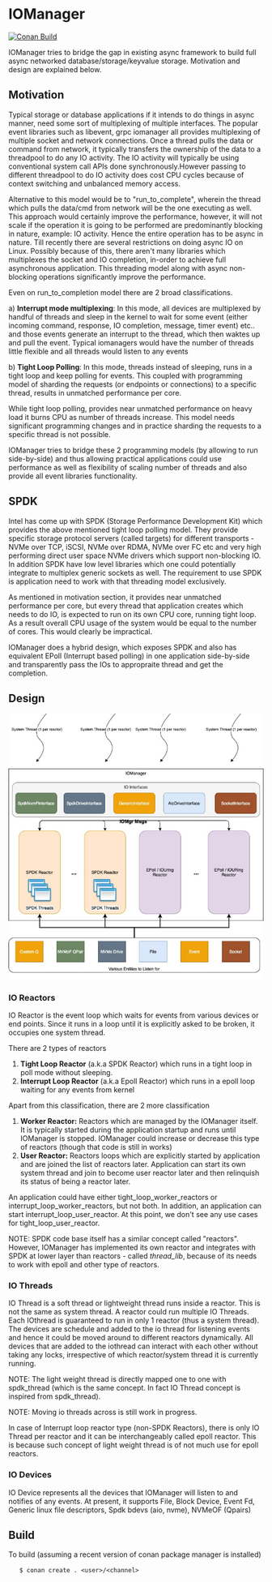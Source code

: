 # IOManager
[![Conan Build](https://github.com/eBay/IOManager/actions/workflows/main_conan_build.yml/badge.svg?branch=master)](https://github.com/eBay/IOManager/actions/workflows/main_conan_build.yml)

IOManager tries to bridge the gap in existing async framework to build full async networked database/storage/keyvalue storage. Motivation 
and design are explained below.

## Motivation
Typical storage or database applications if it intends to do things in async manner, need some sort of multiplexing of multiple interfaces. 
The popular event libraries such as libevent, grpc iomanager all provides multiplexing of multiple socket and network connections. 
Once a thread pulls the data or command from network, it typically transfers the ownership of the data to a threadpool to do any IO 
activity. The IO activity will typically be using conventional system call APIs done synchronously.However passing to different threadpool 
to do IO activity does cost CPU cycles because of context switching and unbalanced memory access. 

Alternative to this model would be to "run_to_complete", wherein the thread which pulls the data/cmd from network will be the one
executing as well. This approach would certainly improve the performance, however, it will not scale if the operation it is going to
be performed are predominantly blocking in nature, example: IO activity. Hence the entire operation has to be async in nature. Till
recently there are several restrictions on doing async IO on Linux. Possibly because of this, there aren't many libraries which multiplexes
the socket and IO completion, in-order to achieve full asynchronous application. This threading model along with async non-blocking
operations significantly improve the performance.

Even on run_to_completion model there are 2 broad classifications.

a) **Interrupt mode multiplexing**: In this mode, all devices are multiplexed by handful of threads and sleep in the kernel to wait for
some event (either incoming command, response, IO completion, message, timer event) etc.. and those events generate an interrupt to the
thread, which then waktes up and pull the event. Typical iomanagers would have the number of threads little flexible and all threads
would listen to any events

b) **Tight Loop Polling**: In this mode, threads instead of sleeping, runs in a tight loop and keep polling for events. This coupled
with programming model of sharding the requests (or endpoints or connections) to a specific thread, results in unmatched performance
per core. 

While tight loop polling, provides near unmatched performance on heavy load it burns CPU as number of threads increase. This model needs
significant programming changes and in practice sharding the requests to a specific thread is not possible.

IOManager tries to bridge these 2 programming models (by allowing to run side-by-side) and thus allowing practical applications could
use performance as well as flexibility of scaling number of threads and also provide all event libraries functionality.

## SPDK
Intel has come up with SPDK (Storage Performance Development Kit) which provides the above mentioned tight loop polling model. They
provide specific storage protocol servers (called targets) for different transports - NVMe over TCP, iSCSI, NVMe over RDMA, NVMe over FC
etc and very high performing direct user space NVMe drivers which support non-blocking IO. In addition SPDK have low level libraries 
which one could potentially integrate to multiplex generic sockets as well. The requirement to use SPDK is application need to work
with that threading model exclusively.

As mentioned in motivation section, it provides near unmatched performance per core, but every thread that application creates which needs
to do IO, is expected to run on its own CPU core, running tight loop. As a result overall CPU usage of the system would be equal to
the number of cores. This would clearly be impractical. 

IOManager does a hybrid design, which exposes SPDK and also has equivalent EPoll (Interrupt based polling) in one application side-by-side
and transparently pass the IOs to appropraite thread and get the completion.

## Design
![IOManager Design](IOManager.jpg)

### IO Reactors
IO Reactor is the event loop which waits for events from various devices or end points. Since it runs in a loop until it is
explicitly asked to be broken, it occupies one system thread. 

There are 2 types of reactors 
1) **Tight Loop Reactor** (a.k.a SPDK Reactor) which runs in a tight loop in poll mode without sleeping.
2) **Interrupt Loop Reactor** (a.k.a Epoll Reactor) which runs in a epoll loop waiting for any events from kernel

Apart from this classification, there are 2 more classification
1) **Worker Reactor:** Reactors which are managed by the IOManager itself. It is typically started during the application startup and runs
   until IOManager is stopped. IOManager could increase or decrease this type of reactors (though that code is still in works)
2) **User Reactor:** Reactors loops which are explicitly started by application and are joined the list of reactors later. Application
   can start its own system thread and join to become user reactor later and then relinquish its status of being a reactor later.

An application could have either tight_loop_worker_reactors or interrupt_loop_worker_reactors, but not both. In addition, an application
can start interrupt_loop_user_reactor. At this point, we don't see any use cases for tight_loop_user_reactor.

NOTE: SPDK code base itself has a similar concept called "reactors". However, IOManager has implemented its own reactor and integrates with
SPDK at lower layer than reactors - called *thread_lib*, because of its needs to work with epoll and other type of reactors.

### IO Threads
IO Thread is a soft thread or lightweight thread runs inside a reactor. This is not the same as system thread. A reactor could run 
multiple IO Threads. Each IOthread is guaranteed to run in only 1 reactor (thus a system thread). The devices are schedule and added to 
the io thread for listening events and hence it could be moved around to different reactors dynamically. All devices that
are added to the iothread can interact with each other without taking any locks, irrespective of which reactor/system thread it is 
currently running. 

NOTE: The light weight thread is directly mapped one to one with spdk_thread (which is the same concept. In fact IO Thread concept is 
inspired from spdk_thread). 

NOTE: Moving io threads across is still work in progress.

In case of Interrupt loop reactor type (non-SPDK Reactors), there is only IO Thread per reactor and it can be interchangeably called epoll
reactor. This is because such concept of light weight thread is of not much use for epoll reactors.

### IO Devices
IO Device represents all the devices that IOManager will listen to and notifies of any events. At present, it supports File, Block Device, 
Event Fd, Generic linux file descriptors, Spdk bdevs (aio, nvme), NVMeOF (Qpairs)

## Build
To build (assuming a recent version of conan package manager is installed)
```
   $ conan create . <user>/<channel>
```
